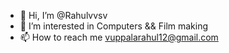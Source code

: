 - 👋 Hi, I’m @Rahulvvsv
- 👀 I’m interested in Computers && Film making
- 📫 How to reach me vuppalarahul12@gmail.com

<!---
Rahulvvsv/Rahulvvsv is a ✨ special ✨ repository because its `README.md` (this file) appears on your GitHub profile.
You can click the Preview link to take a look at your changes.
--->
